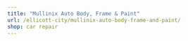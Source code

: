 ```yaml
---
title: "Mullinix Auto Body, Frame & Paint"
url: /ellicott-city/mullinix-auto-body-frame-and-paint/
shop: car repair
---
```

